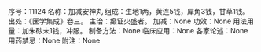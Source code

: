 序号：11124
名称：加减安神丸
组成：生地1两，黄连5钱，犀角3钱，甘草1钱。
出处：《医学集成》卷三。
主治：癫证火盛者。
加减：None
功效：None
用法用量：加朱砂末1钱，冲服。
制备方法：None
临床应用：None
各家论述：None
用药禁忌：None
附注：None
